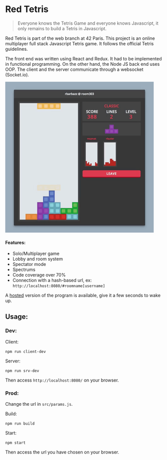 # Red Tetris
> Everyone knows the Tetris Game and everyone knows Javascript, it only remains to build a Tetris in Javascript.

Red Tetris is part of the web branch at 42 Paris. This project is an online multiplayer full stack Javascript Tetris game. It follows the official Tetris guidelines.

The front end was written using React and Redux. It had to be implemented in functional programming. On the other hand, the Node JS back end uses OOP.
The client and the server communicate through a websocket (Socket.io).

![gif](demo.gif)

#### Features:
- Solo/Multiplayer game
- Lobby and room system
- Spectator mode
- Spectrums
- Code coverage over 70%
- Connection with a hash-based url, ex: ```http://localhost:8080/#roomname[username]```

A [hosted](https://redtetris-42.herokuapp.com/) version of the program is available, give it a few seconds to wake up.

## Usage:
### Dev:
Client:
```
npm run client-dev
```

Server:
```
npm run srv-dev
```
Then access ```http://localhost:8080/``` on your browser.

### Prod:
Change the url in ```src/params.js```.

Build:
```
npm run build
```

Start:
```
npm start
```
Then access the url you have chosen on your browser.
